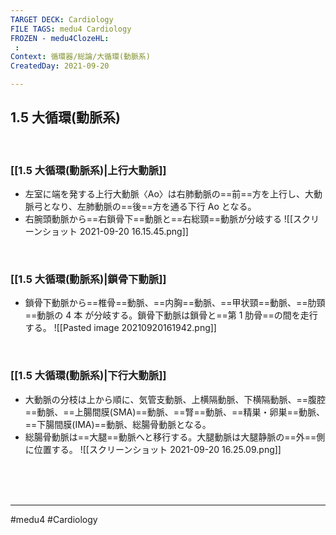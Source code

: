```yaml
---
TARGET DECK: Cardiology
FILE TAGS: medu4 Cardiology
FROZEN - medu4ClozeHL:
 : 
Context: 循環器/総論/大循環(動脈系)
CreatedDay: 2021-09-20

---
```


## 1.5 大循環(動脈系)

<br>

### [[1.5 大循環(動脈系)|上行大動脈]]
* 左室に端を発する上行大動脈〈Ao〉は右肺動脈の==前==方を上行し、大動脈弓となり、左肺動脈の==後==方を通る下行 Ao となる。
* 右腕頭動脈から==右鎖骨下==動脈と==右総頸==動脈が分岐する
![[スクリーンショット 2021-09-20 16.15.45.png]]
<!--ID: 1633959574318-->


<br>


### [[1.5 大循環(動脈系)|鎖骨下動脈]]
* 鎖骨下動脈から==椎骨==動脈、==内胸==動脈、==甲状頸==動脈、==肋頸==動脈の 4 本 が分岐する。鎖骨下動脈は鎖骨と==第 1 肋骨==の間を走行する。
![[Pasted image 20210920161942.png]]
<!--ID: 1633959574324-->


<br>


### [[1.5 大循環(動脈系)|下行大動脈]]
* 大動脈の分枝は上から順に、気管支動脈、上横隔動脈、下横隔動脈、==腹腔==動脈、==上腸間膜(SMA)==動脈、==腎==動脈、==精巣・卵巣==動脈、==下腸間膜(IMA)==動脈、総腸骨動脈となる。
* 総腸骨動脈は==大腿==動脈へと移行する。大腿動脈は大腿静脈の==外==側に位置する。
![[スクリーンショット 2021-09-20 16.25.09.png]]
<!--ID: 1633959574330-->





<br><br><br>

---
#medu4 #Cardiology
